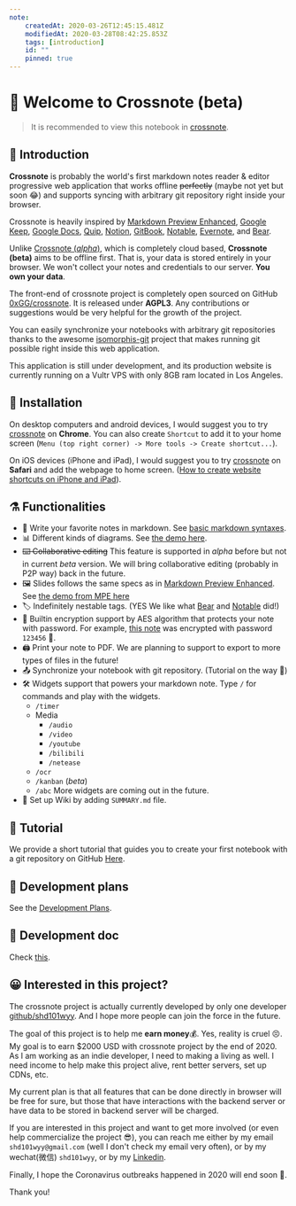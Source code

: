 ```yaml
---
note:
    createdAt: 2020-03-26T12:45:15.481Z
    modifiedAt: 2020-03-28T08:42:25.853Z
    tags: [introduction]
    id: ""
    pinned: true
---
```

# 📝 Welcome to Crossnote (beta)

> It is recommended to view this notebook in [crossnote](https://crossnote.app/?repo=https%3A%2F%2Fgithub.com%2F0xGG%2Fwelcome-notebook&branch=master&filePath=README.md).

## 🔭 Introduction

 **Crossnote** is probably the world's first markdown notes reader & editor progressive web application that works offline ~~perfectly~~ (maybe not yet but soon 😂) and supports syncing with arbitrary git repository right inside your browser.

Crossnote is heavily inspired by [Markdown Preview Enhanced](https://github.com/shd101wyy/markdown-preview-enhanced), [Google Keep](https://keep.google.com), [Google Docs](https://docs.google.com), [Quip](https://quip.com),  [Notion](https://www.notion.so), [GitBook](https://gitbook.com), [Notable](https://github.com/notable/notable), [Evernote](https://evernote.com/), and [Bear](https://bear.app/).

Unlike [Crossnote (*alpha*)](https://github.com/0xGG/crossnote/blob/master/README.alpha.md), which is completely cloud based, **Crossnote (beta)** aims to be offline first. That is, your data is stored entirely in your browser. We won't collect your notes and credentials to our server. **You own your data**. 

The front-end of crossnote project is completely open sourced on GitHub [0xGG/crossnote](https://github.com/0xGG/crossnote). It is released under **AGPL3**. Any contributions or suggestions would be very helpful for the growth of the project.  

You can easily synchronize your notebooks with arbitrary git repositories thanks to the awesome [isomorphis-git](https://github.com/isomorphic-git/isomorphic-git) project that makes running git possible right inside this web application.  

This application is still under development, and its production website is currently running on a Vultr VPS with only 8GB ram located in Los Angeles.

## 💾 Installation

On desktop computers and android devices, I would suggest you to try [crossnote](https://crossnote.app) on **Chrome**. You can also create `Shortcut` to add it to your home screen (`Menu (top right corner) -> More tools -> Create shortcut...`).

On iOS devices (iPhone and iPad), I would suggest you to try [crossnote](https://crossnote.app) on **Safari** and add the webpage to home screen. ([How to create website shortcuts on iPhone and iPad](https://www.igeeksblog.com/how-to-create-website-shortcuts-on-iphone-ipad/)).

## ⚗️ Functionalities
- 🤩 Write your favorite notes in markdown. See [basic markdown syntaxes](/demo/markdown.md).   
- 📊 Different kinds of diagrams. See [the demo here](/demo/diagrams.md). 
- ~~⌨️ Collaborative editing~~ This feature is supported in *alpha* before but not in current *beta* version. We will bring collaborative editing (probably in P2P way) back in the future.
- 🖼 Slides follows the same specs as in [Markdown Preview Enhanced](https://shd101wyy.github.io/markdown-preview-enhanced/#/presentation). See [the demo from MPE here](/demo/presentation.md)
- 🏷️ Indefinitely nestable tags. (YES We like what [Bear](https://bear.app) and [Notable](https://github.com/notable/notable) did!)
- 🔐 Builtin encryption support by AES algorithm that protects your note with password. For example, [this note](/demo/encrypted.md) was encrypted with password `123456` 🙈. 
- 🖨️ Print your note to PDF. We are planning to support to export to more types of files in the future!
- 📤 Synchronize your notebook with git repository. (Tutorial on the way 🚌)
 - 🛠 Widgets support that powers your markdown note. Type `/` for commands and play with the widgets.  
   - `/timer` 
   - Media
     - `/audio`
     - `/video`
     - `/youtube`
     - `/bilibili`
     - `/netease`
   - `/ocr`
   - `/kanban` (*beta*)
   - `/abc`
    More widgets are coming out in the future.
  - 📖 Set up Wiki by adding `SUMMARY.md` file.   

## 🙋 Tutorial
We provide a short tutorial that guides you to create your first notebook with a git repository on GitHub [Here](/enUS/tutorial.md).

## 📅 Development plans
See the [Development Plans](/development/plans.md).  

## 📖 Development doc
Check [this](/development/README.md). 

## 😀 Interested in this project?
The crossnote project is actually currently developed by only one developer [github/shd101wyy](https://github.com/shd101wyy). And I hope more people can join the force in the future.

The goal of this project is to help me **earn money**💰. Yes, reality is cruel 😣. My goal is to earn $2000 USD with crossnote project by the end of 2020. As I am working as an indie developer, I need to making a living as well. I need income to help make this project alive, rent better servers, set up CDNs, etc. 

My current plan is that all features that can be done directly in browser will be free for sure, but those that have interactions with the backend server or have data to be stored in backend server will be charged.

If you are interested in this project and want to get more involved (or even help commercialize the project 😎), you can reach me either by my email `shd101wyy@gmail.com` (well I don't check my email very often), or by my wechat(微信) `shd101wyy`, or by my [Linkedin](https://www.linkedin.com/in/yiyi-wang-60416380/).

Finally, I hope the Coronavirus outbreaks happened in 2020 will end soon 🙏.  

Thank you!